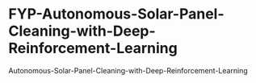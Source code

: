 # FYP-Autonomous-Solar-Panel-Cleaning-with-Deep-Reinforcement-Learning
Autonomous-Solar-Panel-Cleaning-with-Deep-Reinforcement-Learning
